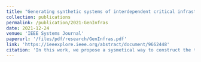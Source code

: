 ```yaml
---
title: "Generating synthetic systems of interdependent critical infrastructure networks"
collection: publications
permalink: /publication/2021-GenInfras
date: 2021-12-24
venue: 'IEEE Systems Journal'
paperurl: '/files/pdf/research/GenInfras.pdf'
link: 'https://ieeexplore.ieee.org/abstract/document/9662448'
citation: 'In this work, we propose a sysmetical way to construct the topology and flow of interdependent infrastructure networks.'
---
```

